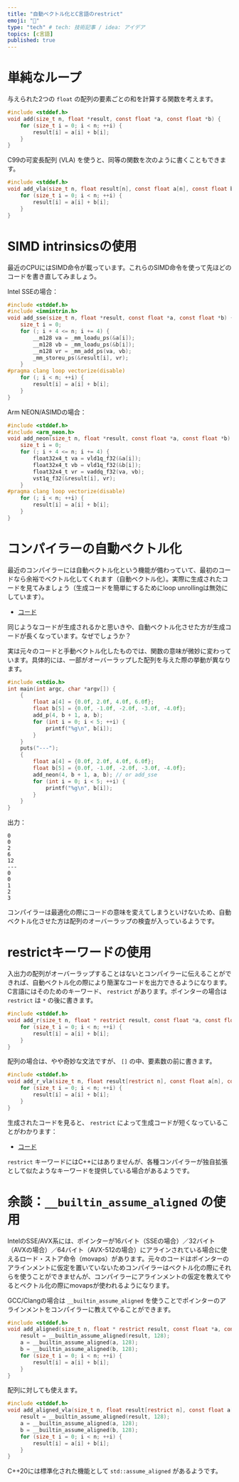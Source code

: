 ```yaml
---
title: "自動ベクトル化とC言語のrestrict"
emoji: "🌟"
type: "tech" # tech: 技術記事 / idea: アイデア
topics: [c言語]
published: true
---
```


# 単純なループ

与えられた2つの `float` の配列の要素ごとの和を計算する関数を考えます。

```c
#include <stddef.h>
void add(size_t n, float *result, const float *a, const float *b) {
    for (size_t i = 0; i < n; ++i) {
        result[i] = a[i] + b[i];
    }
}
```

C99の可変長配列 (VLA) を使うと、同等の関数を次のように書くこともできます。

```c
#include <stddef.h>
void add_vla(size_t n, float result[n], const float a[n], const float b[n]) {
    for (size_t i = 0; i < n; ++i) {
        result[i] = a[i] + b[i];
    }
}
```

# SIMD intrinsicsの使用

最近のCPUにはSIMD命令が載っています。これらのSIMD命令を使って先ほどのコードを書き直してみましょう。

Intel SSEの場合：

```c
#include <stddef.h>
#include <immintrin.h>
void add_sse(size_t n, float *result, const float *a, const float *b) {
    size_t i = 0;
    for (; i + 4 <= n; i += 4) {
        __m128 va = _mm_loadu_ps(&a[i]);
        __m128 vb = _mm_loadu_ps(&b[i]);
        __m128 vr = _mm_add_ps(va, vb);
        _mm_storeu_ps(&result[i], vr);
    }
#pragma clang loop vectorize(disable)
    for (; i < n; ++i) {
        result[i] = a[i] + b[i];
    }
}
```

Arm NEON/ASIMDの場合：

```c
#include <stddef.h>
#include <arm_neon.h>
void add_neon(size_t n, float *result, const float *a, const float *b) {
    size_t i = 0;
    for (; i + 4 <= n; i += 4) {
        float32x4_t va = vld1q_f32(&a[i]);
        float32x4_t vb = vld1q_f32(&b[i]);
        float32x4_t vr = vaddq_f32(va, vb);
        vst1q_f32(&result[i], vr);
    }
#pragma clang loop vectorize(disable)
    for (; i < n; ++i) {
        result[i] = a[i] + b[i];
    }
}
```

# コンパイラーの自動ベクトル化

最近のコンパイラーには自動ベクトル化という機能が備わっていて、最初のコードなら余裕でベクトル化してくれます（自動ベクトル化）。実際に生成されたコードを見てみましょう（生成コードを簡単にするためにloop unrollingは無効にしています）。

* [コード](https://godbolt.org/#g:!((g:!((g:!((h:codeEditor,i:(filename:'1',fontScale:14,fontUsePx:'0',j:1,lang:___c,selection:(endColumn:1,endLineNumber:21,positionColumn:1,positionLineNumber:21,selectionStartColumn:1,selectionStartLineNumber:21,startColumn:1,startLineNumber:21),source:'%23include+%3Cstddef.h%3E%0Avoid+add(size_t+n,+float+*result,+const+float+*a,+const+float+*b)+%7B%0A++++for+(size_t+i+%3D+0%3B+i+%3C+n%3B+%2B%2Bi)+%7B%0A++++++++result%5Bi%5D+%3D+a%5Bi%5D+%2B+b%5Bi%5D%3B%0A++++%7D%0A%7D%0A%23include+%3Cimmintrin.h%3E%0Avoid+add_sse(size_t+n,+float+*result,+const+float+*a,+const+float+*b)+%7B%0A++++size_t+i+%3D+0%3B%0A++++for+(%3B+i+%2B+4+%3C%3D+n%3B+i+%2B%3D+4)+%7B%0A++++++++__m128+va+%3D+_mm_loadu_ps(%26a%5Bi%5D)%3B%0A++++++++__m128+vb+%3D+_mm_loadu_ps(%26b%5Bi%5D)%3B%0A++++++++__m128+vr+%3D+_mm_add_ps(va,+vb)%3B%0A++++++++_mm_storeu_ps(%26result%5Bi%5D,+vr)%3B%0A++++%7D%0A%23pragma+clang+loop+vectorize(disable)%0A++++for+(%3B+i+%3C+n%3B+%2B%2Bi)+%7B%0A++++++++result%5Bi%5D+%3D+a%5Bi%5D+%2B+b%5Bi%5D%3B%0A++++%7D%0A%7D%0A'),l:'5',n:'0',o:'C+source+%231',t:'0')),k:50,l:'4',n:'0',o:'',s:0,t:'0'),(g:!((h:compiler,i:(compiler:cclang1500,filters:(b:'0',binary:'1',commentOnly:'0',demangle:'0',directives:'0',execute:'1',intel:'0',libraryCode:'0',trim:'1'),flagsViewOpen:'1',fontScale:14,fontUsePx:'0',j:1,lang:___c,libs:!(),options:'-O3+-fno-unroll-loops',selection:(endColumn:1,endLineNumber:1,positionColumn:1,positionLineNumber:1,selectionStartColumn:1,selectionStartLineNumber:1,startColumn:1,startLineNumber:1),source:1,tree:'1'),l:'5',n:'0',o:'x86-64+clang+15.0.0+(C,+Editor+%231,+Compiler+%231)',t:'0')),k:50,l:'4',n:'0',o:'',s:0,t:'0')),l:'2',n:'0',o:'',t:'0')),version:4)

同じようなコードが生成されるかと思いきや、自動ベクトル化させた方が生成コードが長くなっています。なぜでしょうか？

実は元々のコードと手動ベクトル化したものでは、関数の意味が微妙に変わっています。具体的には、一部がオーバーラップした配列を与えた際の挙動が異なります。

```c
#include <stdio.h>
int main(int argc, char *argv[]) {
    {
        float a[4] = {0.0f, 2.0f, 4.0f, 6.0f};
        float b[5] = {0.0f, -1.0f, -2.0f, -3.0f, -4.0f};
        add_p(4, b + 1, a, b);
        for (int i = 0; i < 5; ++i) {
            printf("%g\n", b[i]);
        }
    }
    puts("---");
    {
        float a[4] = {0.0f, 2.0f, 4.0f, 6.0f};
        float b[5] = {0.0f, -1.0f, -2.0f, -3.0f, -4.0f};
        add_neon(4, b + 1, a, b); // or add_sse
        for (int i = 0; i < 5; ++i) {
            printf("%g\n", b[i]);
        }
    }
}
```

出力：

```
0
0
2
6
12
---
0
0
1
2
3
```

コンパイラーは最適化の際にコードの意味を変えてしまうといけないため、自動ベクトル化させた方は配列のオーバーラップの検査が入っているようです。

# restrictキーワードの使用

入出力の配列がオーバーラップすることはないとコンパイラーに伝えることができれば、自動ベクトル化の際により簡潔なコードを出力できるようになります。C言語にはそのためのキーワード、 `restrict` があります。ポインターの場合は `restrict` は `*` の後に書きます。

```c
#include <stddef.h>
void add_r(size_t n, float * restrict result, const float *a, const float *b) {
    for (size_t i = 0; i < n; ++i) {
        result[i] = a[i] + b[i];
    }
}
```

配列の場合は、やや奇妙な文法ですが、 `[]` の中、要素数の前に書きます。

```c
#include <stddef.h>
void add_r_vla(size_t n, float result[restrict n], const float a[n], const float b[n]) {
    for (size_t i = 0; i < n; ++i) {
        result[i] = a[i] + b[i];
    }
}
```

生成されたコードを見ると、 `restrict` によって生成コードが短くなっていることがわかります：

* [コード](https://godbolt.org/#z:OYLghAFBqd5QCxAYwPYBMCmBRdBLAF1QCcAaPECAMzwBtMA7AQwFtMQByARg9KtQYEAysib0QXACx8BBAKoBnTAAUAHpwAMvAFYTStJg1AB9U8lJL6yAngGVG6AMKpaAVxYMQANlIOAMngMmABy7gBGmMQSGqQADqgKhLYMzm4e3nEJSQIBQaEsEVFcMZaY1slCBEzEBKnunj6l5QKV1QS5IeGR0RZVNXXpjX3tgZ0F3cUAlBaorsTI7BwApABMAMyByG5YANRLa44KBOhYVAB0CPvYSxoAggBuqHjoO0wnEIkAXpjGBDsMpB2VFoqCYfwAVDtiJgFK5aARAWgGEcgSCwTtwUxEQIUcDQRCwpM9gB2ABCN1uOypQJIOw%2BeG%2Bvx2eD2awAIjsNPtSczWY5/ty9itycK8ESlmSKdTpVCYXCCEsAKykvBKjn7DlMJUqtVCnlhbWqxVs7lS6kSk13C0Ux7PV4nYzEemMv4A1H4jGyo7EPDWL3y7HIv549GYwO4tEE8WSu7S/jEOlfH5/FkazmC1MHAVrHmrEUq6Pk2MyqnQ2Hww26tNa5VG9XCnYG2tq03FqnWq3Ey23VYbBhbVy7faOPAsFiBAg%2BhgXK42p4vN7oYwKJTO5P/QEhiFlgM7JERj1hvc44ORjGEklFynUpNMzMcrk5s1U%2BN0jN6naSPlphjvvNpyRC2fGVTBYLgVgADh2e4mFZDljDHYw0XQVxjFiBQIFWLwax1Y1Jlba8S1A8CoPuMI4J2BCWCQ0EULQjCsKbXC2Xwp82xAhCSOghM0yo4xF3oiAYMBMjWKvEsqT4o4SEwVD0MwlYvB3Ctm2NETiDE4COx7dZYmIJhgBYWCtkMYAdhBVBYmgsoiB9b4IHwBQmDCeh8PY19MJzXlh2zXNhTzMVL2A6VlIVVT1XZV5K2ND8mLrAjpW07SOGmWhOEVXhPA4LRSFQTh%2BQUWZ5kwIU1h4UgCE0FLpgAaxARUYjSjhJEyqrcs4XgFBAGJKuylLSDgWAkDQFhYjoSJyEoEaxvoKJkBMowuAamIaHhSIuogMI2rCQJqgAT04cqRrYQQAHkGFoA6%2BtILAjKMcRrvwaFynuGE2swVQylcAhFnKidMCanLaDwMJ9OIPbnCwNrJ1HQ7%2BuBAyFAANTwTAAHdTtiRg4ZkQQRDEdgpFx%2BQlDUNrdC4fRTJAUxjHMYGwi6yBpksmwcU4ABaU61h2DmqAYVAOdcBhiBcWgOYs9DOoBmzknsBgnBceo9H8UZ8kKPR4kSNmUiV9JKa17IGA6dWJgsGXmgYVp%2Bj1zxKaaHXrZGPIuiKXo2gGO33ZqE3XYkaZCrmBY9EnTBfv6pqMtILKcryjhVAgrwOa8L8FrMpazg0TO6UcQFcEIWle0pnZnFG8aePWLhJl4XqtEmWr6sazgWujtq4867qKqq%2Bv9E4FZWuu9uu76nvXuIRI7EkIA%3D%3D%3D)

`restrict` キーワードにはC++にはありませんが、各種コンパイラーが独自拡張として似たようなキーワードを提供している場合があるようです。

# 余談：`__builtin_assume_aligned` の使用

IntelのSSE/AVX系には、ポインターが16バイト（SSEの場合）／32バイト（AVXの場合）／64バイト（AVX-512の場合）にアラインされている場合に使えるロード・ストア命令（movaps）があります。元々のコードはポインターのアラインメントに仮定を置いていないためコンパイラーはベクトル化の際にそれらを使うことができませんが、コンパイラーにアラインメントの仮定を教えてやるとベクトル化の際にmovapsが使われるようになります。

GCC/Clangの場合は `__builtin_assume_aligned` を使うことでポインターのアラインメントをコンパイラーに教えてやることができます。

```c
#include <stddef.h>
void add_aligned(size_t n, float * restrict result, const float *a, const float *b) {
    result = __builtin_assume_aligned(result, 128);
    a = __builtin_assume_aligned(a, 128);
    b = __builtin_assume_aligned(b, 128);
    for (size_t i = 0; i < n; ++i) {
        result[i] = a[i] + b[i];
    }
}
```

配列に対しても使えます。

```c
#include <stddef.h>
void add_aligned_vla(size_t n, float result[restrict n], const float a[n], const float b[n]) {
    result = __builtin_assume_aligned(result, 128);
    a = __builtin_assume_aligned(a, 128);
    b = __builtin_assume_aligned(b, 128);
    for (size_t i = 0; i < n; ++i) {
        result[i] = a[i] + b[i];
    }
}
```

C++20には標準化された機能として `std::assume_aligned` があるようです。
